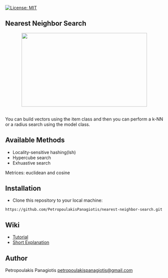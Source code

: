 [![License: MIT](https://img.shields.io/badge/License-MIT-yellow.svg)](https://opensource.org/licenses/MIT)
## Nearest Neighbor Search

<p align="center">
<img src="https://www.researchgate.net/profile/Shaohui_Sun/publication/271529031/figure/fig4/AS:650154214449162@1532020252242/Two-types-of-nearest-neighbor-searching-K-Nearest-Neighbor-searching-K-is-6-in-the.png" width="400px" height="235px"> <br /> <br />
</p>
You can build vectors using the item class and then you can perform a k-NN or a radius search using the model class. 

## Available Methods
* Locality-sensitive hashing(lsh)
* Hypercube search
* Exhuastive search <br />

Metrices: euclidean and cosine

## Installation
* Clone this repository to your local machine: 
```
https://github.com/PetropoulakisPanagiotis/nearest-neighbor-search.git
```

## Wiki
* [Tutorial](https://github.com/PetropoulakisPanagiotis/neighbors-problem/wiki/Tutorial)
* [Short Explanation](https://github.com/PetropoulakisPanagiotis/nearest-neighbor-search/wiki/Short-Explanation)

## Author
Petropoulakis Panagiotis petropoulakispanagiotis@gmail.com
